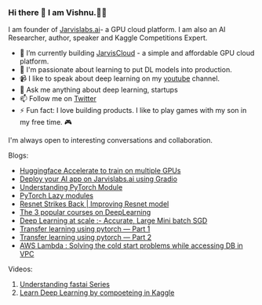 ### Hi there 👋  I am Vishnu.:man_technologist:


I am founder of [Jarvislabs.ai](https://jarvislabs.ai/)- a GPU cloud platform. 
I am also an AI Researcher, author, speaker and Kaggle Competitions Expert.


- 🔭 I’m currently building  [JarvisCloud](http://cloud.jarvislabs.ai/) - a simple and affordable GPU cloud platform.
- 🌱 I'm passionate about learning to put DL models into production.
- :video_camera: I like to speak about deep learning on my [youtube](https://www.youtube.com/channel/UCAMo8bfMjeMyY_CTkcN9fcA) channel.
- 💬 Ask me anything about deep learning, startups 
- 📫 Follow me on [Twitter](https://twitter.com/vishnuvig)
- ⚡ Fun fact: I love building products. I like to play games with my son in my free time. :video_game:

I'm always open to interesting conversations and collaboration.

Blogs:
* [Huggingface Accelerate to train on multiple GPUs](https://jarvislabs.ai/blogs/accelerate/)
* [Deploy your AI app on Jarvislabs.ai using Gradio](https://jarvislabs.ai/blogs/gradio-setup/)
* [Understanding PyTorch Module](https://jarvislabs.ai/blogs/pytorch-modules/)
* [PyTorch Lazy modules](https://jarvislabs.ai/blogs/PyTorch-lazy-modules/)
* [Resnet Strikes Back | Improving Resnet model](https://jarvislabs.ai/blogs/resnetstrikesback/)
* [The 3 popular courses on DeepLearning](https://towardsdatascience.com/the-3-popular-courses-for-deeplearning-ai-ac37d4433bd)
* [Deep Learning at scale :- Accurate, Large Mini batch SGD](https://towardsdatascience.com/deep-learning-at-scale-accurate-large-mini-batch-sgd-8207d54bfe02)
* [Transfer learning using pytorch — Part 1](https://medium.com/p/4c3475f4495)
* [Transfer learning using pytorch — Part 2](https://medium.com/p/9c5b18e15551)
* [AWS Lambda : Solving the cold start problems while accessing DB in VPC](https://medium.com/p/304daab5d3b5)

Videos:

1. [Understanding fastai Series](https://www.youtube.com/watch?v=NzWadB_fcTE&list=PLexqeSjf_hzOfQMAz9UdDb-TaP13W0WQ_)
2. [Learn Deep Learning by compoeteing in Kaggle](https://www.youtube.com/watch?v=rnJG12vIuFc&list=PLexqeSjf_hzPUygXwHyDUkIpU9d1xFCXs)


